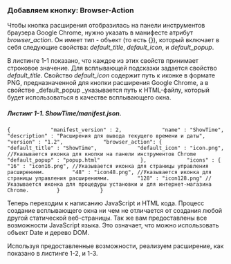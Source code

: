 ### Добавляем кнопку: Browser-Action

Чтобы кнопка расширения отобразилась на панели инструментов браузера Google Chrome, нужно указать в манифесте атрибут _browser\_action_. Он имеет тип - объект \(то есть {}\), который включает в себя следующие свойства: _default\_title_, _default\_icon_, и _default\_popup_.

В листинге 1-1 показано, что каждое из этих свойств принимает строковое значение. Для всплывающей подсказки задается свойство _default\_title_. Свойство _default\_icon_ содержит путь к иконке в формате PNG, предназначенной для кнопки расширения Google Chrome, а в свойстве _default\_popup _указывается путь к HTML-файлу, который будет использоваться в качестве всплывающего окна.

##### Листинг 1-1. _ShowTime/manifest.json._

`{            
    "manifest_version" : 2,            
    "name" : "ShowTime",            
    "description" : "Расширения для вывода текущего времени и даты",            
    "version" : "1.2",            
    "browser_action": {            
        "default_title" : "ShowTime",            
        "default_icon" : "icon.png", //Указывается иконка для кнопки на панели инструментов Chrome        
        "default_popup" : "popup.html"            
    },            
    "icons" : {            
        "16" : "icon16.png", //Указывается иконка для страницы управления расширением.        
        "48" : "icon48.png", //Указывается иконка для страницы управления расширениями.        
        "128" : "icon128.png" //Указывается иконка для процедуры установки и для интернет-магазина Chrome.        
    }            
}`

Теперь переходим к написанию JavaScript и HTML кода. Процесс создание всплывающего окна ни чем не отличается от создания любой другой статической веб-страницы. Так же вам предоставлены все возможности JavaScript языка. Это означает, что можно использовать объект Date и дерево DOM.

Используя предоставленные возможности, реализуем расширение, как показано в листинге 1-2, и 1-3.

